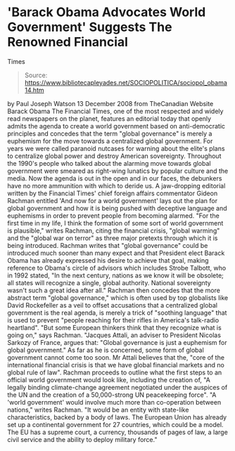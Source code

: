# 'Barack Obama Advocates World Government' Suggests The Renowned Financial 
Times

> Source: https://www.bibliotecapleyades.net/SOCIOPOLITICA/sociopol_obama14.htm

by Paul Joseph Watson
13 December 2008
from
TheCanadian Website
Barack Obama
The Financial Times, one of the most respected
and widely read newspapers on the planet, features an editorial today that
openly admits the agenda to create a world government based on
anti-democratic principles and concedes that the term "global governance" is
merely a euphemism for the move towards a centralized global government.
For years we were called paranoid nutcases for warning about
the elite's
plans to centralize global power and destroy American sovereignty.
Throughout the 1990's people who talked about the alarming move towards
global government were smeared as right-wing lunatics by popular culture and
the media.
Now the agenda is out in the open and in our faces, the debunkers
have no more ammunition with which to deride us.
A jaw-dropping editorial written by the Financial Times' chief foreign
affairs commentator Gideon Rachman entitled 'And
now for a world government' lays out the plan for global
government and how it is being pushed with deceptive language and euphemisms
in order to prevent people from becoming alarmed.
"For the first time in my life, I think the formation of some sort of world
government is plausible," writes Rachman, citing the financial crisis,
"global warming" and the "global war on terror" as three major pretexts
through which it is being introduced.
Rachman writes that "global governance" could be introduced much sooner than
many expect and that President elect Barack Obama has already expressed his
desire to achieve that goal, making reference to Obama's circle of advisors
which includes Strobe Talbott, who in 1992 stated,
"In the next century,
nations as we know it will be obsolete; all states will recognize a single,
global authority. National sovereignty wasn't such a great idea after all."
Rachman then concedes that the more abstract term "global governance," which
is often used by top globalists like
David Rockefeller as a veil to offset
accusations that a centralized global government is the real agenda, is
merely a trick of "soothing language" that is used to prevent "people
reaching for their rifles in America's talk-radio heartland".
"But some European thinkers think that they
recognize what is going on,"
says Rachman.
"Jacques Attali, an adviser to President Nicolas Sarkozy of
France, argues that:
"Global governance is just a euphemism for global
government."
As far as he is concerned, some form of global government
cannot come too soon. Mr Attali believes that the,
"core of the
international
financial crisis is that we have
global financial markets and no global rule
of law".
Rachman proceeds to outline what the first steps to an official world
government would look like, including the creation of,
"A legally binding
climate-change agreement negotiated under the auspices of the UN and the
creation of a 50,000-strong UN peacekeeping force".
"A 'world government' would involve much more than co-operation between
nations," writes Rachman.
"It would be an entity with state-like
characteristics, backed by a body of laws. The European Union has already
set up a continental government for 27 countries, which could be a model.
The EU has a supreme court, a currency, thousands of pages of law, a large
civil service and the ability to deploy military force."
